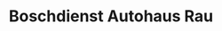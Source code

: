 ---
title: "Boschdienst Autohaus Rau"
url: /karlsbad/boschdienst-autohaus-rau/
shop: Autowerkstatt
---